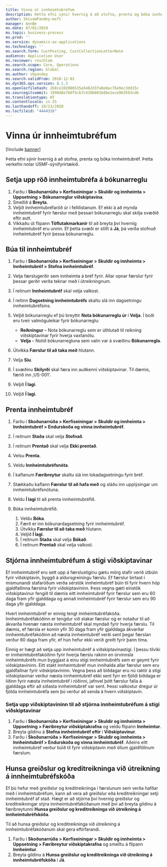 ```yaml
---
title: Vinna úr innheimtubréfum
description: Þetta efni sýnir hvernig á að stofna, prenta og bóka innheimtubréf.
author: ShivamPandey-msft
manager: AnnBe
ms.date: 07/01/2019
ms.topic: business-process
ms.prod: ''
ms.service: dynamics-ax-applications
ms.technology: ''
ms.search.form: CustPosting, CustCollectionLetterNote
audience: Application User
ms.reviewer: roschlom
ms.search.scope: Core, Operations
ms.search.region: Global
ms.author: shpandey
ms.search.validFrom: 2018-12-01
ms.dyn365.ops.version: 8.1.3
ms.openlocfilehash: 2b8ce102086535a5462d3fa0e8ac76e9ec3dd15c
ms.sourcegitcommit: 199848e78df5cb7c439b001bdbe1ece963593cdb
ms.translationtype: HT
ms.contentlocale: is-IS
ms.lasthandoff: 10/13/2020
ms.locfileid: "4444316"
---
```

# <a name="process-collection-letters"></a>Vinna úr innheimtubréfum

[!include [banner](../../includes/banner.md)]

Þetta efni sýnir hvernig á að stofna, prenta og bóka innheimtubréf. Þetta verkefni notar USMF-sýnifyrirtækið.

## <a name="set-up-a-collection-letter-sequence-on-the-posting-profile"></a>Setja upp röð innheimtubréfa á bókunarreglu
1. Farðu í **Skoðunarrúðu > Kerfiseiningar > Skuldir og innheimta > Uppsetning > Bókunarreglur viðskiptavina**.
2. Smellið á **Breyta**.
3. Veljið innheimtubréfaröð úr í fellilistanum. Ef ekki á að mynda innheimtubréf fyrir færslur með þessari bókunarreglu skal skilja svæðið eftir autt.  
4. Víkkaðu út flipann **Töflutakmarkanir** til að breyta því hvernig innheimtubréf eru unnin. Ef þetta svæði er stillt á **Já**, þá verða stofnuð innheimtubréf fyrir þessa bókunarreglu.  

## <a name="create-collection-letters"></a>Búa til innheimtubréf
1. Farðu í **Skoðunarrúða > Kerfiseiningar > Skuldir og innheimta > Innheimtubréf > Stofna innheimtubréf**.
2. Velja færslugerðir sem innheimta á bréf fyrir. Allar opnar færslur fyrir þessar gerðir verða teknar með í útreikningnum.  
3. Í reitnum **Innheimtubréf** skal velja valkost.
4. Í reitinn **Dagsetning innheimtubréfs** skaltu slá inn dagsetningu innheimtubréfsins.
5. Veljið bókunarreglu ef þú breyttir **Nota bókunarreglu úr** í **Velja**. Í boði eru tveir valmöguleikar fyrir bókunarreglu:   

   - **Reikningur** – Nota bókunarreglu sem er úthlutað til reikning viðskiptavinar fyrir hverja vaxtanótu.   
   - **Velja** – Notið bókunarregluna sem valin var á svæðinu **Bókunarregla**.  

6. Útvíkka **Færslur til að taka með** hlutann.
7. Velja **Síu**.
8. Í svæðinu **Skilyrði** skal færa inn auðkenni viðskiptavinar. Til dæmis, færið inn ‚US-001'.
9. Veljið **Í lagi**.
10. Veljið **Í lagi**.

## <a name="print-collection-letters"></a>Prenta innheimtubréf
1. Farðu í **Skoðunarrúða > Kerfiseiningar > Skuldir og innheimta > Innheimtubréf > Endurskoða og vinna innheimtubréf**.
2. Í reitnum **Staða** skal velja **Stofnað**.
3. Í reitnum **Prentað** skal velja **Ekki prentað**.
4. Velsu **Prenta**.
5. Veldu **Innheimtubréfsnóta**.
6. Í kaflanum **Færibreytur** skaltu slá inn lokadagsetningu fyrir bréf.
7. Stækkaðu kaflann **Færslur til að hafa með** og sláðu inn upplýsingar um innheimtubréfsnótuna.
8. Veldu **Í lagi** til að prenta innheimtubréfið.
9. Bóka innheimtubréfið.

    1. Veldu **Bóka**.
    1. Færð er inn bókunardagsetning fyrir innheimtubréf.
    1. Útvíkka **Færslur til að taka með** hlutann.
    1. Veljið **Í lagi**.
    1. Í reitnum **Staða** skal velja **Bókað**.
    1. Í reitnum **Prentað** skal velja valkost.

## <a name="control-collection-letters-at-the-customer-level"></a>Stjórna innheimtubréfum á stigi viðskiptavinar
Ef innheimtubréf eru sett upp á færslustiginu gætu mörg stafir verið útbúin fyrir viðskiptavin, byggð á aldursgreiningu færslu. Ef færslur birtast í mismunandi stafaröðum verða sérstök innheimtubréf búin til fyrir hvern hóp gjaldfallinna færslna fyrir viðskiptavininn. Þess vegna gæti einstök viðskiptavinur fengið til dæmis eitt innheimtubréf fyrir færslur sem eru 60 daga fram yfir gjalddaga og annað innheimtubréf fyrir færslur sem eru 90 daga yfir gjalddaga. 

Hvert innheimtubréf er einnig tengt innheimtubréfakóða. Innheimtubréfakóðinn er tengdur við stakar færslur og er notaður til að ákvarða hvenær næsta innheimtubréf skal myndað fyrir hverja færslu. Til dæmis, ef færsla er komin yfir 30 daga fram yfir gjalddaga ákvarðar innheimtubréfakóðinn að næsta innheimtubréf verði sent þegar færslan verður 60 daga fram yfir, ef hún hefur ekki verið greitt fyrir þann tíma. 

Einnig er hægt að setja upp innheimtubréf á viðskiptavinastigi. Í þessu tilviki er innheimtubréfakóðinn fyrir hverja færslu rakinn en úrvinnsla innheimtubréfs mun byggjast á einu stigi innheimtubréfs sem er geymt fyrir viðskiptavininn. Eitt stakt innheimtubréf mun innihalda allar færslur sem eru gjaldfallnar fyrir viðskiptavininn. Vegna þess að biðdagar eru nú raktir á stigi viðskiptavinar verður næsta innheimtubréf ekki sent fyrr en fjöldi biðdaga er liðinn fyrir næsta innheimtubréf í röðinni, jafnvel þótt færslur falla á gjalddaga eftir að síðasta innheimtubréf var sent. Þessi valkostur dregur úr fjölda innheimtubréfa sem þú verður að senda á hvern viðskiptavin.

### <a name="set-up-the-customer-to-control-collection-letters-at-the-customer-level"></a>Setja upp viðskiptavininn til að stjórna innheimtubréfum á stigi viðskiptavinar
1.  Farðu í **Skoðunarrúða > Kerfiseiningar > Skuldir og innheimta > Uppsetning > Færibreytur viðskiptakrafna** og veldu flipann **Innheimtur**. 
2.  Breyta gildinu á **Stofna innheimtubréf eftir** í **Viðskiptavinur**. 
3.  Farðu í **Skoðunarrúða > Kerfiseiningar > Skuldir og innheimta > Innheimtubréf > Endurskoða og vinna innheimtubréf**. Aðeins eitt innheimtubréf verður búið til fyrir viðskiptavin með öllum gjaldföllnum færslum.

## <a name="ignore-payments-and-credit-memos-when-calculating-the-collection-letter-code"></a>Hunsa greiðslur og kreditreikninga við útreikning á innheimtubréfskóða
Ef þú hefur með greiðslur og kreditreikninga í færslunum sem verða hafðar með í innheimtubréfum, kann að vera að greiðslur eða kreditreikningar setji innheimtubréf af stað. Hægt er að stjórna því hvernig greiðslur og kreditreikningar stýra innheimtubréfakóðanum með því að breyta gildinu á færibreytunni **Hunsa greiðslur og kreditreikninga við útreikning á innheimtubréfskóða**. 

Til að hunsa greiðslur og kreditreikninga við útreikning á innheimtubréfakóðanum skal gera eftirfarandi.

1. Farðu í **Skoðunarrúða > Kerfiseiningar > Skuldir og innheimta > Uppsetning > Færibreytur viðskiptakrafna** og smelltu á flipann **Innheimtur**. 
2. Breyta gildinu á **Hunsa greiðslur og kreditreikninga við útreikning á innheimtubréfskóða** í **Já**.
